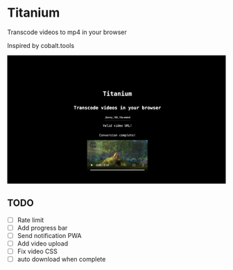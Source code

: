 # Titanium
Transcode videos to mp4 in your browser

Inspired by cobalt.tools

![Example](docs/example.png)

## TODO
- [ ] Rate limit
- [ ] Add progress bar
- [ ] Send notification PWA
- [ ] Add video upload
- [ ] Fix video CSS
- [ ] auto download when complete